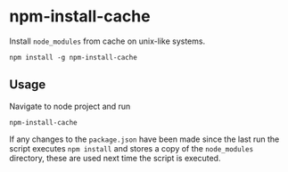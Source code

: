 # npm-install-cache

Install `node_modules` from cache on unix-like systems.

	npm install -g npm-install-cache

## Usage

Navigate to node project and run

	npm-install-cache

If any changes to the `package.json` have been made since the last run the script executes `npm install` and stores a copy of the `node_modules` directory, these are used next time the script is executed.
